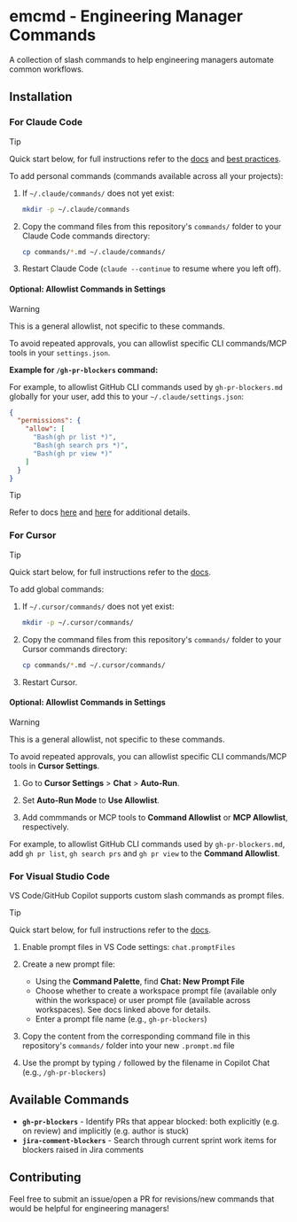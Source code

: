 # emcmd - Engineering Manager Commands

A collection of slash commands to help engineering managers automate common workflows.

## Installation

### For Claude Code

> [!TIP]
> Quick start below, for full instructions refer to the [docs](https://docs.claude.com/en/docs/claude-code/slash-commands#custom-slash-commands) and [best practices](https://www.anthropic.com/engineering/claude-code-best-practices).

To add personal commands (commands available across all your projects):
1. If `~/.claude/commands/` does not yet exist:
    ```bash
    mkdir -p ~/.claude/commands
    ```

2. Copy the command files from this repository's `commands/` folder to your Claude Code commands directory:
   ```bash
   cp commands/*.md ~/.claude/commands/
   ```

3. Restart Claude Code (`claude --continue` to resume where you left off).

#### Optional: Allowlist Commands in Settings

> [!WARNING]
> This is a general allowlist, not specific to these commands.

To avoid repeated approvals, you can allowlist specific CLI commands/MCP tools in your `settings.json`. 

**Example for `/gh-pr-blockers` command:**

For example, to allowlist GitHub CLI commands used by `gh-pr-blockers.md` globally for your user, add this to your `~/.claude/settings.json`:

```json
{
  "permissions": {
    "allow": [
      "Bash(gh pr list *)",
      "Bash(gh search prs *)",
      "Bash(gh pr view *)"
    ]
  }
}
```

> [!TIP]
> Refer to docs [here](https://docs.claude.com/en/docs/claude-code/settings#permission-settings) and [here](https://docs.claude.com/en/docs/claude-code/iam#tool-specific-permission-rules) for additional details.

### For Cursor

> [!TIP]
> Quick start below, for full instructions refer to the [docs](https://cursor.com/docs/agent/chat/commands#creating-commands).

To add global commands:
1. If `~/.cursor/commands/` does not yet exist:
    ```bash
    mkdir -p ~/.cursor/commands/
    ```

2. Copy the command files from this repository's `commands/` folder to your Cursor commands directory:
   ```bash
   cp commands/*.md ~/.cursor/commands/
   ```

3. Restart Cursor.

#### Optional: Allowlist Commands in Settings

> [!WARNING]
> This is a general allowlist, not specific to these commands.

To avoid repeated approvals, you can allowlist specific CLI commands/MCP tools in **Cursor Settings**.

1. Go to **Cursor Settings** > **Chat** > **Auto-Run**.

2. Set **Auto-Run Mode** to **Use Allowlist**.

3. Add commmands or MCP tools to **Command Allowlist** or **MCP Allowlist**, respectively.

For example, to allowlist GitHub CLI commands used by `gh-pr-blockers.md`, add `gh pr list`, `gh search prs` and `gh pr view` to the **Command Allowlist**.

### For Visual Studio Code

VS Code/GitHub Copilot supports custom slash commands as prompt files.

> [!TIP]
> Quick start below, for full instructions refer to the [docs](https://code.visualstudio.com/docs/copilot/customization/prompt-files#_create-a-prompt-file).

1. Enable prompt files in VS Code settings: `chat.promptFiles`

2. Create a new prompt file:
   - Using the **Command Palette**, find **Chat: New Prompt File**
   - Choose whether to create a workspace prompt file (available only within the workspace) or user prompt file (available across workspaces). See docs linked above for details.
   - Enter a prompt file name (e.g., `gh-pr-blockers`)

3. Copy the content from the corresponding command file in this repository's `commands/` folder into your new `.prompt.md` file

4. Use the prompt by typing `/` followed by the filename in Copilot Chat (e.g., `/gh-pr-blockers`)

## Available Commands

- **`gh-pr-blockers`** - Identify PRs that appear blocked: both explicitly (e.g. on review) and implicitly (e.g. author is stuck)
- **`jira-comment-blockers`** - Search through current sprint work items for blockers raised in Jira comments

## Contributing

Feel free to submit an issue/open a PR for revisions/new commands that would be helpful for engineering managers!
